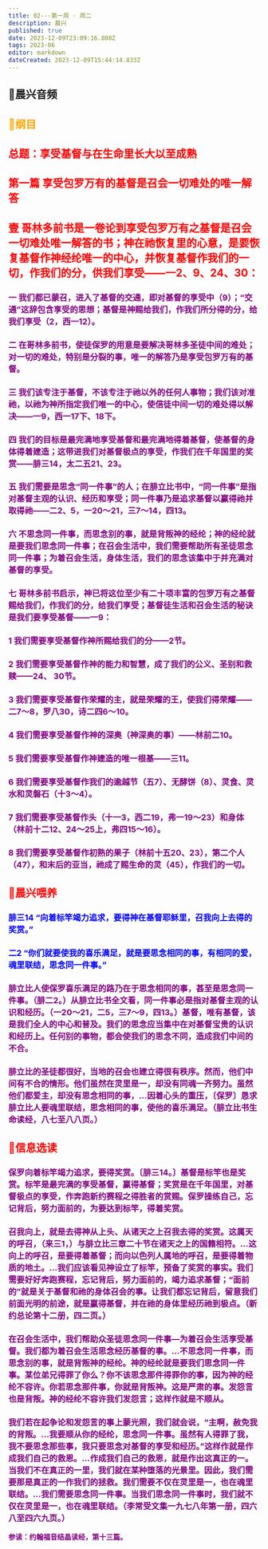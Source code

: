 ```yaml
---
title: 02---第一周 · 周二
description: 晨兴
published: true
date: 2023-12-09T23:09:16.808Z
tags: 2023-06
editor: markdown
dateCreated: 2023-12-09T15:44:14.833Z
---
```


## 🎵晨兴音频

## <font color=orange>📖纲目</font>

## <font color=red>**总题：享受基督与在生命里长大以至成熟**</font>

## <font color=red>**第一篇 享受包罗万有的基督是召会一切难处的唯一解答**</font>

## <font color=red>**壹 哥林多前书是一卷论到享受包罗万有之基督是召会一切难处唯一解答的书；神在祂恢复里的心意，是要恢复基督作神经纶唯一的中心，并恢复基督作我们的一切，作我们的分，供我们享受——一2、9、24、30：**</font>

### <font color=purple>**一 我们都已蒙召，进入了基督的交通，即对基督的享受中（9）；“交通”这辞包含享受的思想；基督是神赐给我们，作我们所分得的分，给我们享受（2，西一12）。**</font>

### <font color=purple>**二 在哥林多前书，使徒保罗的用意是要解决哥林多圣徒中间的难处；对一切的难处，特别是分裂的事，唯一的解答乃是享受包罗万有的基督。**</font>

### <font color=purple>**三 我们该专注于基督，不该专注于祂以外的任何人事物；我们该对准祂，以祂为神所指定我们唯一的中心，使信徒中间一切的难处得以解决——一9，西一17下、18下。**</font>

### <font color=purple>**四 我们的目标是最完满地享受基督和最完满地得着基督，使基督的身体得着建造；这带进我们对基督极点的享受，作我们在千年国里的奖赏——腓三14，太二五21、23。**</font>

### <font color=purple>**五 我们需要是思念“同一件事”的人；在腓立比书中，“同一件事”是指对基督主观的认识、经历和享受；同一件事乃是追求基督以赢得祂并取得祂——二2、5，一20～21，三7～14，四13。**</font>

### <font color=purple>**六 不思念同一件事，而思念别的事，就是背叛神的经纶；神的经纶就是要我们思念同一件事；在召会生活中，我们需要帮助所有圣徒思念同一件事；为着召会生活，身体生活，我们的思念该集中于并充满对基督的享受。**</font>

### <font color=purple>**七 哥林多前书启示，神已将这位至少有二十项丰富的包罗万有之基督赐给我们，作我们的分，给我们享受；基督徒生活和召会生活的秘诀是我们要享受基督——一9：**

### **1 我们需要享受基督作神所赐给我们的分——2节。**

### **2 我们需要享受基督作神的能力和智慧，成了我们的公义、圣别和救赎——24、 30节。**

### **3 我们需要享受基督作荣耀的主，就是荣耀的王，使我们得荣耀——二7～8，罗八30，诗二四6～10。**

### **4 我们需要享受基督作神的深奥（神深奥的事）——林前二10。**

### **5 我们需要享受基督作神建造的唯一根基——三11。**

### **6 我们需要享受基督作我们的逾越节（五7）、无酵饼（8）、灵食、灵水和灵磐石（十3～4）。**

### **7 我们需要享受基督作头（十一3，西二19，弗一19～23）和身体（林前十二12、24～25上，弗四15～16）。**

### **8 我们需要享受基督作初熟的果子（林前十五20、23），第二个人（47），和末后的亚当，祂成了赐生命的灵（45），作我们的一切。**

## <font color=red>📖晨兴喂养</font>

### <font color=blue>腓三14   “向着标竿竭力追求，要得神在基督耶稣里，召我向上去得的奖赏。”</font>

### <font color=blue>二2   “你们就要使我的喜乐满足，就是要思念相同的事，有相同的爱，魂里联结，思念同一件事。”</font>

### 腓立比人使保罗喜乐满足的路乃在于思念相同的事，甚至是思念同一件事。（腓二2。）从腓立比书全文看，同一件事必是指对基督主观的认识和经历。（一20～21，二5，三7～9，四13。）基督，唯有基督，该是我们全人的中心和普及。我们的思念应当集中在对基督宝贵的认识和经历上。任何别的事物，都会使我们的思念不同，造成我们中间的不合。

### 腓立比的圣徒都很好，当地的召会也建立得很有秩序。然而，他们中间有不合的情形。他们虽然在灵里是一，却没有同魂一齐努力。虽然他们都爱主，却没有思念相同的事，…因着心头的重压，〔保罗〕恳求腓立比人要魂里联结，思念相同的事，使他的喜乐满足。（腓立比书生命读经，八七至八八页。）

## <font color=red>📖信息选读</font>

### 保罗向着标竿竭力追求，要得奖赏。〔腓三14。〕基督是标竿也是奖赏。标竿是最完满的享受基督，赢得基督；奖赏是在千年国里，对基督极点的享受，作奔跑新约赛程之得胜者的赏赐。保罗操练自己，忘记背后，努力面前的，为要达到标竿，得着奖赏。

### 召我向上，就是去得神从上头、从诸天之上召我去得的奖赏。这属天的呼召，（来三1，）与腓立比三章二十节在诸天之上的国籍相符。…这向上的呼召，是要得着基督；而向以色列人属地的呼召，是要得着物质的地土。…我们应该看见神设立了标竿，预备了奖赏的事实。我们需要好好奔跑赛程，忘记背后，努力面前的，竭力追求基督；“面前的”就是关于基督和祂的身体召会的事。让我们都忘记背后，留意我们前面光明的前途，就是赢得基督，并在祂的身体里经历祂到极点。（新约总论第十二册，四二页。）

### 在召会生活中，我们帮助众圣徒思念同一件事—为着召会生活享受基督。我们都为着召会生活思念经历基督的事。…不思念同一件事，而思念别的事，就是背叛神的经纶。神的经纶就是要我们思念同一件事。某位弟兄得罪了你么？你不该思念那件得罪你的事，因为神的经纶不容许。你若思念那件事，你就是背叛神。这是严肃的事。发怨言也是背叛。神的经纶不容许我们发怨言；这样作就是不顺从。

### 我们若在起争论和发怨言的事上蒙光照，我们就会说，“主啊，赦免我的背叛。…我要顺从你的经纶，思念同一件事。虽然有人得罪了我，我不要思念那些事，我只要思念对基督的享受和经历。”这样作就是作成我们自己的救恩。…作成我们自己的救恩，就是作出这真正的一。当我们不在真正的一里，我们就在某种堕落的光景里。因此，我们需要那是真正的一作我们的拯救。我们需要不仅在灵里是一，也在魂里联结。…我们需要思念同一件事。当我们思念同一件事时，我们就不仅在灵里是一，也在魂里联结。（李常受文集一九七八年第一册，四六八至四六九页。）

**参读：约翰福音结晶读经，第十三篇。**
<!-- Google tag (gtag.js) -->
<script async src="https://www.googletagmanager.com/gtag/js?id=G-1P8709Z16T"></script>
<script>
  window.dataLayer = window.dataLayer || [];
  function gtag(){dataLayer.push(arguments);}
  gtag('js', new Date());

  gtag('config', 'G-1P8709Z16T');
</script>